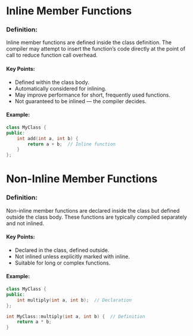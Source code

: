 # Inline Member Functions

### Definition:

Inline member functions are defined inside the class definition. The compiler may attempt to insert the function’s code directly at the point of call to reduce function call overhead.

#### Key Points:

- Defined within the class body.
- Automatically considered for inlining.
- May improve performance for short, frequently used functions.
- Not guaranteed to be inlined — the compiler decides.

#### Example:

```cpp
class MyClass {
public:
    int add(int a, int b) {
        return a + b;  // Inline function
    }
};

```
# Non-Inline Member Functions

### Definition:

Non-inline member functions are declared inside the class but defined outside the class body. These functions are typically compiled separately and not inlined.

#### Key Points:

- Declared in the class, defined outside.
- Not inlined unless explicitly marked with inline.
- Suitable for long or complex functions.

#### Example:
```cpp
class MyClass {
public:
    int multiply(int a, int b);  // Declaration
};

int MyClass::multiply(int a, int b) {  // Definition
    return a * b;
}

```